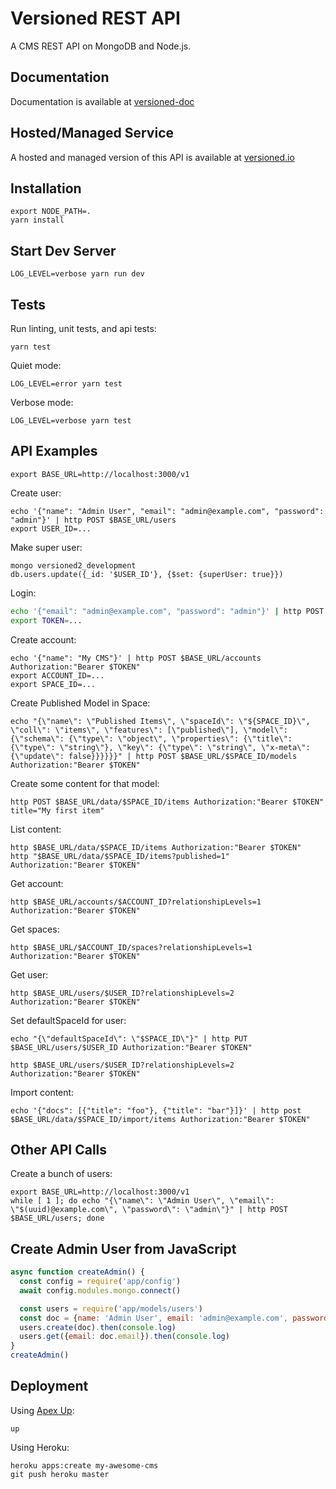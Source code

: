 # Versioned REST API

A CMS REST API on MongoDB and Node.js.

## Documentation

Documentation is available at [versioned-doc](https://github.com/versioned/versioned-doc)

## Hosted/Managed Service

A hosted and managed version of this API is available at [versioned.io](http://versioned.io)

## Installation

```
export NODE_PATH=.
yarn install
```

## Start Dev Server

```
LOG_LEVEL=verbose yarn run dev
```

## Tests

Run linting, unit tests, and api tests:

```
yarn test
```

Quiet mode:

```
LOG_LEVEL=error yarn test
```

Verbose mode:

```
LOG_LEVEL=verbose yarn test
```

## API Examples

```
export BASE_URL=http://localhost:3000/v1
```

Create user:

```
echo '{"name": "Admin User", "email": "admin@example.com", "password": "admin"}' | http POST $BASE_URL/users
export USER_ID=...
```

Make super user:

```
mongo versioned2_development
db.users.update({_id: '$USER_ID'}, {$set: {superUser: true}})
```

Login:

```bash
echo '{"email": "admin@example.com", "password": "admin"}' | http POST $BASE_URL/login
export TOKEN=...
```

Create account:

```
echo '{"name": "My CMS"}' | http POST $BASE_URL/accounts Authorization:"Bearer $TOKEN"
export ACCOUNT_ID=...
export SPACE_ID=...
```

Create Published Model in Space:

```
echo "{\"name\": \"Published Items\", \"spaceId\": \"${SPACE_ID}\", \"coll\": \"items\", \"features\": [\"published\"], \"model\": {\"schema\": {\"type\": \"object\", \"properties\": {\"title\": {\"type\": \"string\"}, \"key\": {\"type\": \"string\", \"x-meta\": {\"update\": false}}}}}}" | http POST $BASE_URL/$SPACE_ID/models Authorization:"Bearer $TOKEN"
```

Create some content for that model:

```
http POST $BASE_URL/data/$SPACE_ID/items Authorization:"Bearer $TOKEN" title="My first item"
```

List content:

```
http $BASE_URL/data/$SPACE_ID/items Authorization:"Bearer $TOKEN"
http "$BASE_URL/data/$SPACE_ID/items?published=1" Authorization:"Bearer $TOKEN"
```

Get account:

```
http $BASE_URL/accounts/$ACCOUNT_ID?relationshipLevels=1 Authorization:"Bearer $TOKEN"
```

Get spaces:

```
http $BASE_URL/$ACCOUNT_ID/spaces?relationshipLevels=1 Authorization:"Bearer $TOKEN"
```

Get user:

```
http $BASE_URL/users/$USER_ID?relationshipLevels=2 Authorization:"Bearer $TOKEN"
```

Set defaultSpaceId for user:

```
echo "{\"defaultSpaceId\": \"$SPACE_ID\"}" | http PUT $BASE_URL/users/$USER_ID Authorization:"Bearer $TOKEN"

http $BASE_URL/users/$USER_ID?relationshipLevels=2 Authorization:"Bearer $TOKEN"
```

Import content:

```
echo '{"docs": [{"title": "foo"}, {"title": "bar"}]}' | http post $BASE_URL/data/$SPACE_ID/import/items Authorization:"Bearer $TOKEN"
```

## Other API Calls

Create a bunch of users:

```
export BASE_URL=http://localhost:3000/v1
while [ 1 ]; do echo "{\"name\": \"Admin User\", \"email\": \"$(uuid)@example.com\", \"password\": \"admin\"}" | http POST $BASE_URL/users; done
```

## Create Admin User from JavaScript

```javascript
async function createAdmin() {
  const config = require('app/config')
  await config.modules.mongo.connect()

  const users = require('app/models/users')
  const doc = {name: 'Admin User', email: 'admin@example.com', password: 'admin'}
  users.create(doc).then(console.log)
  users.get({email: doc.email}).then(console.log)
}
createAdmin()
```

## Deployment

Using [Apex Up](https://up.docs.apex.sh):

```
up
```

Using Heroku:

```
heroku apps:create my-awesome-cms
git push heroku master
```
